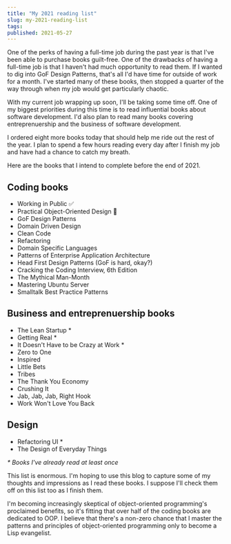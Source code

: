 ```yaml
---
title: "My 2021 reading list"
slug: my-2021-reading-list
tags:
published: 2021-05-27
---
```


One of the perks of having a full-time job during the past year is that I've been able to purchase books guilt-free. One of the drawbacks of having a full-time job is that I haven't had much opportunity to read them. If I wanted to dig into GoF Design Patterns, that's all I'd have time for outside of work for a month. I've started many of these books, then stopped a quarter of the way through when my job would get particularly chaotic.

With my current job wrapping up soon, I'll be taking some time off. One of my biggest priorities during this time is to read influential books about software development. I'd also plan to read many books covering entreprenuership and the business of software development.

I ordered eight more books today that should help me ride out the rest of the year. I plan to spend a few hours reading every day after I finish my job and have had a chance to catch my breath.

Here are the books that I intend to complete before the end of 2021.

## Coding books

- Working in Public ✅️
- Practical Object-Oriented Design 🔖️
- GoF Design Patterns
- Domain Driven Design
- Clean Code
- Refactoring
- Domain Specific Languages
- Patterns of Enterprise Application Architecture
- Head First Design Patterns (GoF is hard, okay?)
- Cracking the Coding Interview, 6th Edition
- The Mythical Man-Month
- Mastering Ubuntu Server
- Smalltalk Best Practice Patterns

## Business and entreprenuership books

- The Lean Startup \*
- Getting Real \*
- It Doesn't Have to be Crazy at Work \*
- Zero to One
- Inspired
- Little Bets
- Tribes
- The Thank You Economy
- Crushing It
- Jab, Jab, Jab, Right Hook
- Work Won't Love You Back

## Design

- Refactoring UI \*
- The Design of Everyday Things

_\* Books I've already read at least once_

This list is enormous. I'm hoping to use this blog to capture some of my thoughts and impressions as I read these books. I suppose I'll check them off on this list too as I finish them.

I'm becoming increasingly skeptical of object-oriented programming's proclaimed benefits, so it's fitting that over half of the coding books are dedicated to OOP. I believe that there's a non-zero chance that I master the patterns and principles of object-oriented programming only to become a Lisp evangelist.
